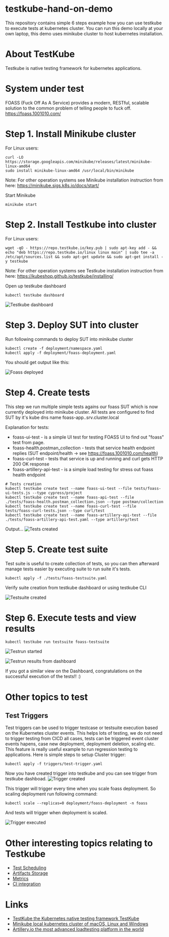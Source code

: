 # testkube-hand-on-demo
This repository contains simple 6 steps example how you can use testkube to execute tests at kubernetes cluster. You can run this demo locally at your own laptop, this demo uses minikube cluster to host kubernetes installation. 

# About TestKube 
Testkube is native testing framework for kubernetes applications.

# System under test
FOASS (Fuck Off As A Service) provides a modern, RESTful, scalable solution to the common problem of telling people to fuck off. 
https://foass.1001010.com/

# Step 1. Install Minikube cluster
For Linux users:
```
curl -LO https://storage.googleapis.com/minikube/releases/latest/minikube-linux-amd64
sudo install minikube-linux-amd64 /usr/local/bin/minikube
```
Note: For other operation systems see Minikube installation instruction from here: https://minikube.sigs.k8s.io/docs/start/

Start Minikube
```
minikube start
```

# Step 2. Install Testkube into cluster
For Linux users:
```
wget -qO - https://repo.testkube.io/key.pub | sudo apt-key add - && echo "deb https://repo.testkube.io/linux linux main" | sudo tee -a /etc/apt/sources.list && sudo apt-get update && sudo apt-get install -y testkube
```

Note: For other operation systems see Testkube installation instruction from here: https://kubeshop.github.io/testkube/installing/

Open up testkube dashboard
```
kubectl testkube dashboard
```

![Testkube dashboard](documentation/testkube-dashboard.png)

# Step 3. Deploy SUT into cluster
Run following commands to deploy SUT into minikube cluster
```
kubectl create -f deployment/namespace.yaml
kubectl apply -f deployment/foass-deployment.yaml
```

You should get output like this: 

![Foass deployed](documentation/foass-deployed.png)


# Step 4. Create tests
This step we run multiple simple tests agains our foass SUT which is now currently deployed into minikube cluster. All tests are configured to find SUT by it's kube dns name foass-app.<namespace>.srv.cluster.local

Explanation for tests: 
- foass-ui-test - is a simple UI test for testing FOASS UI to find out "foass" test from page.
- foass-health.postman_collection - tests that service health endpoint replies (SUT endpoint/health -> see https://foass.1001010.com/health)
- foass-curl-test - tests that service is up and running and curl gets HTTP 200 OK response
- foass-artillery-api-test - is a simple load testing for stress out foass health endpoint 

```
# Tests creation
kubectl testkube create test --name foass-ui-test --file tests/foass-ui-tests.js --type cypress/project
kubectl testkube create test --name foass-api-test --file ./tests/foass-health.postman_collection.json --type postman/collection
kubectl testkube create test --name foass-curl-test --file tests/foass-curl-tests.json --type curl/test
kubectl testkube create test --name foass-artillery-api-test --file ./tests/foass-artillery-api-test.yaml --type artillery/test
```

Output...
![Tests created](documentation/tests-created.png)


# Step 5. Create test suite
Test suite is useful to create collection of tests, so you can then afterward manage tests easier by executing suite to run suite it's tests.

```
kubectl apply -f ./tests/foass-testsuite.yaml
```

Verify suite creation from testkube dashboard or using testkube CLI

![Testsuite created](documentation/testsuite-created.png)


# Step 6. Execute tests and view results
```
kubectl testkube run testsuite foass-testsuite
```

![Testrun started](documentation/testrun-started.png)

![Testrun results from dashboard](documentation/test-execution-on-going.png)

If you got a similar view on the Dashboard, congratulations on the successful execution of the tests!! :)

# Other topics to test

## Test Triggers
Test triggers can be used to trigger testcase or testsuite execution based on the Kubernetes cluster events. This helps lots of testing, we do not need to trigger testing from CICD all cases, tests can be triggered event cluster events hapens, case new deployment, deployment deletion, scaling etc. This feature is really useful example to run regression testing to applications. Here is simple steps to setup Cluster trigger:

```
kubectl apply -f triggers/test-trigger.yaml
```

Now you have created trigger into testkube and you can see trigger from testkube dashboad.
![Trigger created](documentation/trigger-created.png)

This trigger will trigger every time when you scale foass deployment. So scaling deployment run following command:
```
kubectl scale --replicas=0 deployment/foass-deployment -n foass
```

And tests will trigger when deployment is scaled.

![Trigger executed](documentation/trigger-executed.png)


# Other interesting topics relating to Testkube 
- [Test Scheduling](https://kubeshop.github.io/testkube/using-testkube/scheduling)
- [Artifacts Storage](https://kubeshop.github.io/testkube/using-testkube/artifacts-storage)
- [Metrics](https://kubeshop.github.io/testkube/using-testkube/metrics)
- [CI integration](https://kubeshop.github.io/testkube/integrations/testkube-automation)

# Links
- [TestKube the Kubernetes native testing framework TestKube](https://kubeshop.github.io/testkube/)
- [Minikube local kubernetes cluster of macOS, Linux and Windows](https://minikube.sigs.k8s.io/docs/)
- [Artillery.io the most advanced loadtesting platform in the world](https://www.artillery.io/)
